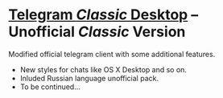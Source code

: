 # [Telegram *Classic* Desktop][telegram_desktop] – Unofficial *Classic* Version

Modified official telegram client with some additional features.

* New styles for chats like OS X Desktop and so on.
* Inluded Russian language unofficial pack.
* To be continued...

[//]: # (LINKS)
[telegram]: https://telegram.org
[telegram_desktop]: https://desktop.telegram.org
[telegram_api]: https://core.telegram.org
[telegram_proto]: https://core.telegram.org/mtproto
[license]: LICENSE
[msvc]: MSVC.md
[xcode]: XCODE.md
[xcode_old]: XCODEold.md
[qtcreator]: QTCREATOR.md
